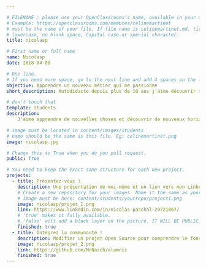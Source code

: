 ```yaml
---

# FILENAME : please use your OpenClassrooms's name, available in your url.
# Example: https://openclassrooms.com/membres/celinemartinet
# must be the name of your file. If file name is celinemartinet.md, title is celinemartinet.
# lowercase, no blank space, Capital case or special character.
title: nicolasp

# First name or full name
name: Nicolasp
date: 2018-04-08

# One line.
# If you need more space, go to the next line and add 4 spaces on the left, as in 'description'.
objective: Apprendre un nouveau métier qui me passionne 
short_description: Autodidacte depuis plus de 10 ans j'aime découvrir de nouvelles choses

# don't touch that
template: students
description:
    J'aime apprendre de nouvelles choses et découvrir de nouveaux horizons 

# image must be located in content/images/students
# name should be the same as this file. Eg: celinemartinet.png
image: nicolasp.jpg

# Change this to True when you do you pull request.
public: True

# You need to keep the exact same structure for each new project.
projects:
  - title: Présentez-vous !
    description: Une présentation de moi-même et un lien vers mon LinkedIn.
    # Create a new repository for your images. Name it the same as your nickname and profile picture.
    # Image must be here: content/students/yourrepo/project1.png
    image: nicolasp/projet_1.png
    link: https://www.linkedin.com/in/nicolas-paschal-29721067/
    # 'true' makes it fully available.
    # 'false' will add a black layer on the picture. IT WILL BE PUBLIC!
    finished: true
  - title: Intégrez la communauté !
    description: Modifier un projet Open Source pour comprendre le fonctionnement de Git, de Github et des pull requests. 
    image: nicolasp/projet_2.png
    link: https://github.com/MrNasch/alumnis
    finished: true
---
```


